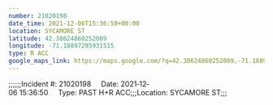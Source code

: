 ```yaml
---
number: 21020198
date_time: 2021-12-06T15:36:50+00:00
location: SYCAMORE ST
latitude: 42.38624860252009
longitude: -71.18897295931515
type: R ACC
google_maps_link: https://maps.google.com/?q=42.38624860252009,-71.18897295931515
---
```


;;;;;;Incident #: 21020198     Date: 2021‐12‐06 15:36:50     Type: PAST H+R ACC;;;Location: SYCAMORE ST;;;
